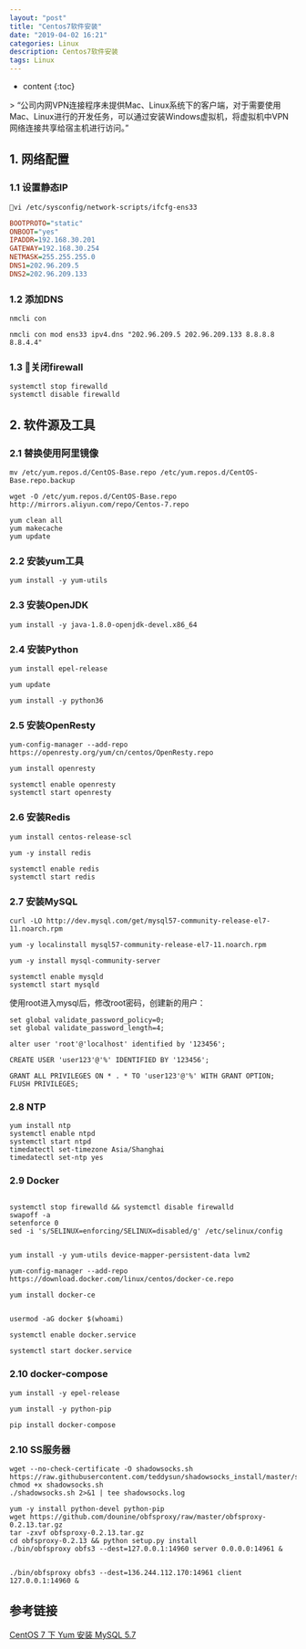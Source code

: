 ```yaml
---
layout: "post"
title: "Centos7软件安装"
date: "2019-04-02 16:21"
categories: Linux
description: Centos7软件安装
tags: Linux
---
```


* content
{:toc}

<div class="postImg" style="background-image:url(http://carforeasy.cn/共享VPN连接访问VPN网络-04322f2e.png)"></div>
> “公司内网VPN连接程序未提供Mac、Linux系统下的客户端，对于需要使用Mac、Linux进行的开发任务，可以通过安装Windows虚拟机，将虚拟机中VPN网络连接共享给宿主机进行访问。”



## 1. 网络配置

### 1.1 设置静态IP
```shell
vi /etc/sysconfig/network-scripts/ifcfg-ens33
```

```ini
BOOTPROTO="static"
ONBOOT="yes"
IPADDR=192.168.30.201
GATEWAY=192.168.30.254  
NETMASK=255.255.255.0  
DNS1=202.96.209.5
DNS2=202.96.209.133
```

### 1.2 添加DNS
```shell
nmcli con

nmcli con mod ens33 ipv4.dns "202.96.209.5 202.96.209.133 8.8.8.8 8.8.4.4"
```

### 1.3 关闭firewall

```shell
systemctl stop firewalld
systemctl disable firewalld
```
## 2. 软件源及工具

### 2.1 替换使用阿里镜像
```
mv /etc/yum.repos.d/CentOS-Base.repo /etc/yum.repos.d/CentOS-Base.repo.backup

wget -O /etc/yum.repos.d/CentOS-Base.repo http://mirrors.aliyun.com/repo/Centos-7.repo
```

```shell
yum clean all
yum makecache
yum update
```
### 2.2 安装yum工具

```shell
yum install -y yum-utils
```

### 2.3 安装OpenJDK

```shell
yum install -y java-1.8.0-openjdk-devel.x86_64
```

### 2.4 安装Python

```shell
yum install epel-release

yum update

yum install -y python36
```

### 2.5 安装OpenResty

```shell
yum-config-manager --add-repo https://openresty.org/yum/cn/centos/OpenResty.repo

yum install openresty

systemctl enable openresty
systemctl start openresty
```


### 2.6 安装Redis

```shell
yum install centos-release-scl

yum -y install redis

systemctl enable redis
systemctl start redis
```

### 2.7 安装MySQL
```shell
curl -LO http://dev.mysql.com/get/mysql57-community-release-el7-11.noarch.rpm

yum -y localinstall mysql57-community-release-el7-11.noarch.rpm

yum -y install mysql-community-server

systemctl enable mysqld
systemctl start mysqld

```


使用root进入mysql后，修改root密码，创建新的用户：

```
set global validate_password_policy=0;
set global validate_password_length=4;

alter user 'root'@'localhost' identified by '123456';

CREATE USER 'user123'@'%' IDENTIFIED BY '123456';

GRANT ALL PRIVILEGES ON * . * TO 'user123'@'%' WITH GRANT OPTION;
FLUSH PRIVILEGES;

```



### 2.8 NTP
```shell
yum install ntp
systemctl enable ntpd
systemctl start ntpd
timedatectl set-timezone Asia/Shanghai
timedatectl set-ntp yes

```

### 2.9 Docker

```shell

systemctl stop firewalld && systemctl disable firewalld
swapoff -a
setenforce 0
sed -i 's/SELINUX=enforcing/SELINUX=disabled/g' /etc/selinux/config


yum install -y yum-utils device-mapper-persistent-data lvm2

yum-config-manager --add-repo https://download.docker.com/linux/centos/docker-ce.repo

yum install docker-ce


usermod -aG docker $(whoami)

systemctl enable docker.service

systemctl start docker.service
```

### 2.10 docker-compose

```shell
yum install -y epel-release

yum install -y python-pip

pip install docker-compose

```


### 2.10 SS服务器
```
wget --no-check-certificate -O shadowsocks.sh https://raw.githubusercontent.com/teddysun/shadowsocks_install/master/shadowsocks.sh
chmod +x shadowsocks.sh
./shadowsocks.sh 2>&1 | tee shadowsocks.log
```

```
yum -y install python-devel python-pip
wget https://github.com/dounine/obfsproxy/raw/master/obfsproxy-0.2.13.tar.gz
tar -zxvf obfsproxy-0.2.13.tar.gz
cd obfsproxy-0.2.13 && python setup.py install
./bin/obfsproxy obfs3 --dest=127.0.0.1:14960 server 0.0.0.0:14961 &


./bin/obfsproxy obfs3 --dest=136.244.112.170:14961 client 127.0.0.1:14960 &
```

## 参考链接


[CentOS 7 下 Yum 安装 MySQL 5.7](https://qizhanming.com/blog/2017/05/10/how-to-yum-install-mysql-57-on-centos-7)

